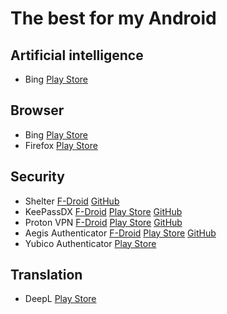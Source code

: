 # The best for my Android
## Artificial intelligence
- Bing [Play Store](https://play.google.com/store/apps/details?id=com.microsoft.bing)
## Browser
- Bing [Play Store](https://play.google.com/store/apps/details?id=com.microsoft.bing)
- Firefox [Play Store](https://play.google.com/store/apps/dev?id=7083182635971239206)
## Security
- Shelter [F-Droid](https://f-droid.org/packages/net.typeblog.shelter/) [GitHub](https://github.com/PeterCxy/Shelter)
- KeePassDX [F-Droid](https://f-droid.org/packages/com.kunzisoft.keepass.libre/) [Play Store](https://play.google.com/store/apps/details?id=com.kunzisoft.keepass.free) [GitHub](https://github.com/Kunzisoft/KeePassDX)
- Proton VPN [F-Droid](https://f-droid.org/en/packages/ch.protonvpn.android/) [Play Store](https://play.google.com/store/apps/details?id=ch.protonvpn.android) [GitHub](https://github.com/ProtonVPN/android-app)
- Aegis Authenticator [F-Droid](https://f-droid.org/en/packages/com.beemdevelopment.aegis/) [Play Store](https://play.google.com/store/apps/details?id=com.beemdevelopment.aegis) [GitHub](https://github.com/beemdevelopment/Aegis)
- Yubico Authenticator [Play Store](https://play.google.com/store/apps/details?id=com.yubico.yubioath)
## Translation
- DeepL [Play Store](https://play.google.com/store/apps/details?id=com.deepl.mobiletranslator)

